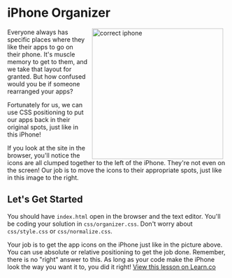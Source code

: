 # iPhone Organizer
<img src="https://s3.amazonaws.com/after-school-assets/iphone-correct.png" alt="correct iphone" align="right" height="300" hspace="10">

Everyone always has specific places where they like their apps to go on their phone. It's muscle memory to get to them, and we take that layout for granted. But how confused would you be if someone rearranged your apps?

Fortunately for us, we can use CSS positioning to put our apps back in their original spots, just like in this iPhone!

If you look at the site in the browser, you'll notice the icons are all clumped together to the left of the iPhone. They're not even on the screen! Our job is to move the icons to their appropriate spots, just like in this image to the right.

## Let's Get Started

You should have `index.html` open in the browser and the text editor. You'll be coding your solution in `css/organizer.css`. Don't worry about `css/style.css` or `css/normalize.css`.

Your job is to get the app icons on the iPhone just like in the picture above. You can use absolute or relative positioning to get the job done. Remember, there is no "right" answer to this. As long as your code make the iPhone look the way you want it to, you did it right!
<a href='https://learn.co/lessons/hs-intro-web-design-iphone-organizer' data-visibility='hidden'>View this lesson on Learn.co</a>
